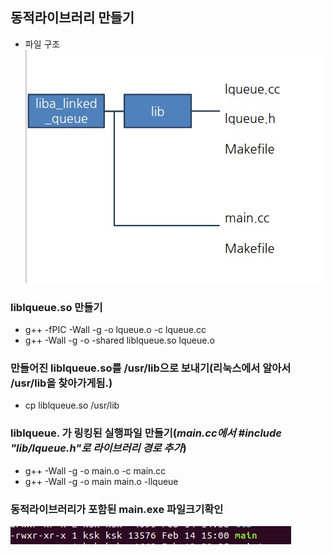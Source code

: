 ## 동적라이브러리 만들기

- 파일 구조<br>
![structure](./img/structure_linked.jpg)

### liblqueue.so 만들기
- g++ -fPIC -Wall -g -o lqueue.o -c lqueue.cc
- g++ -Wall -g -o -shared liblqueue.so lqueue.o

### 만들어진 liblqueue.so를 /usr/lib으로 보내기(리눅스에서 알아서 /usr/lib을 찾아가게됨.)
- cp liblqueue.so /usr/lib 

### liblqueue. 가 링킹된 실행파일 만들기(*main.cc에서 #include "lib/lqueue.h"로 라이브러리 경로 추가*)
- g++ -Wall -g -o main.o -c main.cc 
- g++ -Wall -g -o main main.o -llqueue

### 동적라이브러리가 포함된 main.exe 파일크기확인<br>
![image](./img/data_size2.jpg)
